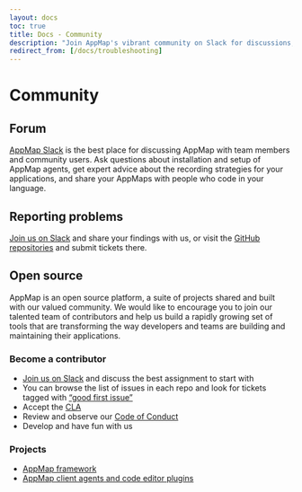 ```yaml
---
layout: docs
toc: true
title: Docs - Community
description: "Join AppMap's vibrant community on Slack for discussions, issue reporting, and become a contributor."
redirect_from: [/docs/troubleshooting]
---
```

# Community

## Forum
[AppMap Slack](https://appmap.io/slack) is the best place for discussing AppMap with team members and community users.  Ask questions about installation and setup of AppMap agents, get expert advice about the recording strategies for your applications, and share your AppMaps with people who code in your language.  

## Reporting problems
[Join us on Slack](https://appmap.io/slack) and share your findings with us, or visit the [GitHub repositories](https://github.com/getappmap) and submit tickets there.

## Open source
AppMap is an open source platform, a suite of projects shared and built with our valued community. We would like to encourage you to join our talented team of contributors and help us build a rapidly growing set of tools that are transforming the way developers and teams are building and maintaining their applications.

### Become a contributor
- [Join us on Slack](https://appmap.io/slack) and discuss the best assignment to start with
- You can browse the list of issues in each repo and look for tickets tagged with [“good first issue”](https://github.com/getappmap/vscode-appland/labels/good%20first%20issue)
- Accept the [CLA](/docs/CLA%20Instructions.pdf)
- Review and observe our [Code of Conduct](/docs/Code%20of%20Conduct%20for%20Contributors.pdf)
- Develop and have fun with us

### Projects
- [AppMap framework](https://github.com/getappmap/appmap)
- [AppMap client agents and code editor plugins](https://github.com/getappmap)
